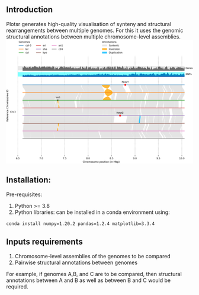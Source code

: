 ## Introduction
Plotsr generates high-quality visualisation of synteny and structural rearrangements between multiple genomes. For this it uses the genomic structural annotations between multiple chromosome-level assemblies.
![Example](./example/ampril_col0_chr3_6600000_10000000.png)

## Installation:
Pre-requisites:
1. Python >= 3.8
2. Python libraries: can be installed in a conda environment using:
```
conda install numpy=1.20.2 pandas=1.2.4 matplotlib=3.3.4
```

## Inputs requirements
1. Chromosome-level assemblies of the genomes to be compared 
2. Pairwise structural annotations between genomes

For example, if genomes A,B, and C are to be compared, then structural annotations between A and B as well as between B and C would be required.